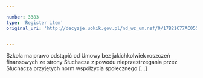 ```yaml
---

number: 3383
type: 'Register item'
original_uri: 'http://decyzje.uokik.gov.pl/nd_wz_um.nsf/0/17B21C77AC055115C1257A3300358E4E?OpenDocument'


---
```


Szkoła ma prawo odstąpić od Umowy bez jakichkolwiek roszczeń finansowych ze strony Słuchacza z powodu nieprzestrzegania przez Słuchacza przyjętych norm współżycia społecznego [...]
